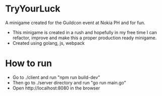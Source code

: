 # TryYourLuck

A minigame created for the Guildcon event at Nokia PH and for fun.

  - This minigame is created in a rush and hopefully in my free time I can refactor, improve and make this a proper production ready minigame.
  - Created using golang, js, webpack

# How to run

  - Go to ./client and run "npm run build-dev"
  - Then go to ./server directory and run "go run main.go"
  - Open http://localhost:8080 in the browser